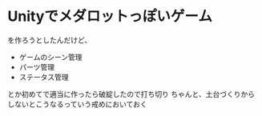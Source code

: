 # Unityでメダロットっぽいゲーム

を作ろうとしたんだけど、
- ゲームのシーン管理
- パーツ管理
- ステータス管理

とか初めてで適当に作ったら破綻したので打ち切り
ちゃんと、土台づくりからしないとこうなるっていう戒めにおいておく
